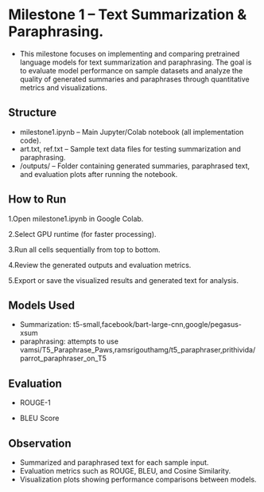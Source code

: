 # Milestone 1 – Text Summarization & Paraphrasing.

* This milestone focuses on implementing and comparing pretrained language models for text summarization and paraphrasing. The goal is to evaluate model performance on sample datasets and analyze the quality of generated summaries and paraphrases through quantitative metrics and visualizations.

## Structure
* milestone1.ipynb  – Main Jupyter/Colab notebook (all implementation code).
* art.txt, ref.txt – Sample text data files for testing summarization and paraphrasing.
* /outputs/ – Folder containing generated summaries, paraphrased text, and evaluation plots after running the notebook.

## How to Run
1.Open milestone1.ipynb in Google Colab.

2.Select GPU runtime (for faster processing).

3.Run all cells sequentially from top to bottom.

4.Review the generated outputs and evaluation metrics.

5.Export or save the visualized results and generated text for analysis.

## Models Used
* Summarization: t5-small,facebook/bart-large-cnn,google/pegasus-xsum
* paraphrasing: attempts to use vamsi/T5_Paraphrase_Paws,ramsrigouthamg/t5_paraphraser,prithivida/parrot_paraphraser_on_T5

## Evaluation
* ROUGE-1

* BLEU Score

## Observation
* Summarized and paraphrased text for each sample input.
* Evaluation metrics such as ROUGE, BLEU, and Cosine Similarity.
* Visualization plots showing performance comparisons between models.


